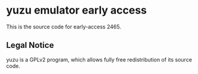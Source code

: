 yuzu emulator early access
=============

This is the source code for early-access 2465.

## Legal Notice

yuzu is a GPLv2 program, which allows fully free redistribution of its source code.